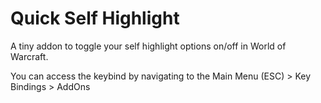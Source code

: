 # Quick Self Highlight

A tiny addon to toggle your self highlight options on/off in World of Warcraft.

You can access the keybind by navigating to the Main Menu (ESC) > Key Bindings > AddOns

